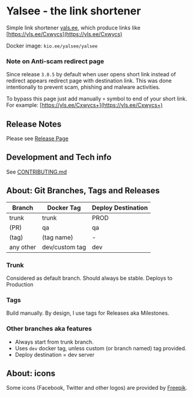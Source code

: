 # Yalsee - the link shortener
Simple link shortener [yals.ee](https://yals.ee), which produce links
like [https://yls.ee/Cxwycs](https://yls.ee/Cxwycs)

Docker image: `kio.ee/yalsee/yalsee`

### Note on Anti-scam redirect page
Since release `3.0.5` by default when user opens short link instead of redirect appears redirect page with destination
link. This was done intentionally to prevent scam, phishing and malware activities.

To bypass this page just add manually `+` symbol to end of your short link. For
example: [https://yls.ee/Cxwycs+](https://yls.ee/Cxwycs+)

## Release Notes

Please see [Release Page](https://github.com/kyberorg/yalsee/releases)

## Development and Tech info
See [CONTRIBUTING.md](CONTRIBUTING.md)

## About: Git Branches, Tags and Releases
| Branch    | Docker Tag     | Deploy Destination |
|-----------|----------------|--------------------|
| trunk     | trunk          | PROD               |
| (PR)      | qa             | qa                 |
| (tag)     | (tag name)     | -                  |
| any other | dev/custom tag | dev                | 

### Trunk
Considered as default branch.
Should always be stable. 
Deploys to Production

### Tags

Build manually. By design, I use tags for Releases aka Milestones.

### Other branches aka features

* Always start from trunk branch.
* Uses `dev` docker tag, unless custom (or branch named) tag provided.
* Deploy destination = dev server

## About: icons

Some icons (Facebook, Twitter and other logos) are provided by [Freepik](https://www.flaticon.com/).
